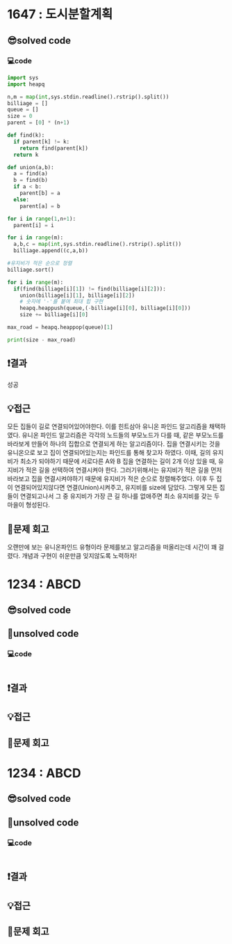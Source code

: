 # 1647 : 도시분할계획
## 😎solved code
### 💻code
```python
import sys
import heapq

n,m = map(int,sys.stdin.readline().rstrip().split())
billiage = []
queue = []
size = 0
parent = [0] * (n+1)

def find(k):
  if parent[k] != k:
    return find(parent[k])
  return k

def union(a,b):
  a = find(a)
  b = find(b)
  if a < b:
    parent[b] = a
  else:
    parent[a] = b

for i in range(1,n+1):
  parent[i] = i

for i in range(m):
  a,b,c = map(int,sys.stdin.readline().rstrip().split())
  billiage.append((c,a,b))

#유지비가 적은 순으로 정렬
billiage.sort()

for i in range(m):
  if(find(billiage[i][1]) != find(billiage[i][2])):
    union(billiage[i][1], billiage[i][2])
    # 숫자에 '-'를 붙여 최대 힙 구현
    heapq.heappush(queue,(-billiage[i][0], billiage[i][0]))
    size += billiage[i][0]

max_road = heapq.heappop(queue)[1]

print(size - max_road)
  ```
## ❗️결과
성공
## 💡접근
모든 집들이 길로 연결되어있어야한다. 이를 힌트삼아 유니온 파인드 알고리즘을 채택하였다.
유니온 파인드 알고리즘은 각각의 노드들의 부모노드가 다를 때, 같은 부모노드를 바라보게 만들어 하나의 집합으로 연결되게 하는 알고리즘이다.
집을 연결시키는 것을 유니온으로 보고 집이 연결되어있는지는 파인드를 통해 찾고자 하였다.
이때, 길의 유지비가 최소가 되야하기 때문에 서로다른 A와 B 집을 연결하는 길이 2개 이상 있을 때, 유지비가 적은 길을 선택하여 연결시켜야 한다.
그러기위해서는 유지비가 적은 길을 먼저 바라보고 집을 연결시켜야하기 때문에 유지비가 적은 순으로 정렬해주었다.
이후 두 집이 연결되어있지않다면 연결(Union)시켜주고, 유지비를 size에 담았다.
그렇게 모든 집들이 연결되고나서 그 중 유지비가 가장 큰 길 하나를 없애주면 최소 유지비를 갖는 두 마을이 형성된다.

## 🧐문제 회고
오랜만에 보는 유니온파인드 유형이라 문제를보고 알고리즘을 떠올리는데 시간이 꽤 걸렸다.
개념과 구현이 쉬운만큼 잊지않도록 노력하자!

# 1234 : ABCD
## 😎solved code
## 🥺unsolved code
### 💻code
```python

  ```
## ❗️결과

## 💡접근

## 🧐문제 회고

# 1234 : ABCD
## 😎solved code
## 🥺unsolved code
### 💻code
```python

  ```
## ❗️결과

## 💡접근

## 🧐문제 회고